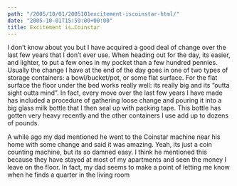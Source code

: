 ```yaml
---
path: "/2005/10/01/2005101excitement-iscoinstar-html/" 
date: "2005-10-01T15:59:00+00:00" 
title: Excitement is…Coinstar
---
```

I don&rsquo;t know about you but I have acquired a good deal of change over the last few years that I don&rsquo;t ever use. When heading out for the day, its easier, and lighter, to put a few ones in my pocket than a few hundred pennies. Usually the change I have at the end of the day goes in one of two types of storage containers: a bowl/bucket/pot, or some flat surface. For the flat surface the floor under the bed works really well: its really big and its &ldquo;outta sight outta mind&rdquo;. In fact, every move over the last few years I have made has included a procedure of gathering loose change and pouring it into a big glass milk bottle that I then seal up with packing tape. This bottle has gotten very heavy recently and the other containers I use add up to dozens of pounds.

A while ago my dad mentioned he went to the Coinstar machine near his home with some change and said it was amazing. Yeah, its just a coin counting machine, but its so damned easy. I think he mentioned this because they have stayed at most of my apartments and seen the money I leave on the floor. In fact, my dad seems to make a point of letting me know when he finds a quarter in the living room
